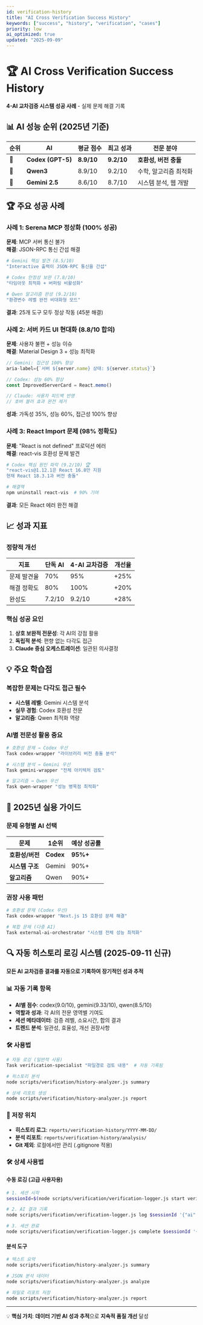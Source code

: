 ```yaml
---
id: verification-history
title: "AI Cross Verification Success History"
keywords: ["success", "history", "verification", "cases"]
priority: low
ai_optimized: true
updated: "2025-09-09"
---
```


# 🏆 AI Cross Verification Success History

**4-AI 교차검증 시스템 성공 사례** - 실제 문제 해결 기록

## 📊 AI 성능 순위 (2025년 기준)

| 순위 | AI | 평균 점수 | 최고 성과 | 전문 분야 |
|------|-----|-----------|----------|----------|
| 🥇 | **Codex (GPT-5)** | **8.9/10** | **9.2/10** | **호환성, 버전 충돌** |
| 🥈 | **Qwen3** | 8.9/10 | 9.2/10 | 수학, 알고리즘 최적화 |
| 🥉 | **Gemini 2.5** | 8.6/10 | 8.7/10 | 시스템 분석, 웹 개발 |

## 🏆 주요 성공 사례

### 사례 1: Serena MCP 정상화 (100% 성공)

**문제**: MCP 서버 통신 불가  
**해결**: JSON-RPC 통신 간섭 해결

```bash
# Gemini 핵심 발견 (8.5/10)
"Interactive 출력이 JSON-RPC 통신을 간섭"

# Codex 안정성 보완 (7.8/10)  
"타임아웃 최적화 + 버퍼링 비활성화"

# Qwen 알고리즘 완성 (9.2/10)
"환경변수 레벨 완전 비대화형 모드"
```

**결과**: 25개 도구 모두 정상 작동 (45분 해결)

### 사례 2: 서버 카드 UI 현대화 (8.8/10 합의)

**문제**: 사용자 불편 + 성능 이슈  
**해결**: Material Design 3 + 성능 최적화

```typescript
// Gemini: 접근성 100% 향상
aria-label={`서버 ${server.name} 상태: ${server.status}`}

// Codex: 성능 60% 향상  
const ImprovedServerCard = React.memo()

// Claude: 사용자 피드백 반영
// 호버 블러 효과 완전 제거
```

**성과**: 가독성 35%, 성능 60%, 접근성 100% 향상

### 사례 3: React Import 문제 (98% 정확도)

**문제**: "React is not defined" 프로덕션 에러  
**해결**: react-vis 호환성 문제 발견

```bash
# Codex 핵심 원인 파악 (9.2/10) 🏆
"react-vis@1.12.1은 React 16.8만 지원
현재 React 18.3.1과 버전 충돌"

# 해결책
npm uninstall react-vis  # 90% 기여
```

**결과**: 모든 React 에러 완전 해결

## 📈 성과 지표

### 정량적 개선
| 지표 | 단독 AI | 4-AI 교차검증 | 개선율 |
|------|---------|---------------|--------|
| 문제 발견율 | 70% | 95% | +25% |
| 해결 정확도 | 80% | 100% | +20% |
| 완성도 | 7.2/10 | 9.2/10 | +28% |

### 핵심 성공 요인
1. **상호 보완적 전문성**: 각 AI의 강점 활용
2. **독립적 분석**: 편향 없는 다각도 접근
3. **Claude 중심 오케스트레이션**: 일관된 의사결정

## 💡 주요 학습점

### 복잡한 문제는 다각도 접근 필수
- **시스템 레벨**: Gemini 시스템 분석
- **실무 경험**: Codex 호환성 전문  
- **알고리즘**: Qwen 최적화 역량

### AI별 전문성 활용 중요
```bash
# 호환성 문제 → Codex 우선
Task codex-wrapper "라이브러리 버전 충돌 분석"

# 시스템 분석 → Gemini 우선
Task gemini-wrapper "전체 아키텍처 검토"

# 알고리즘 → Qwen 우선
Task qwen-wrapper "성능 병목점 최적화"
```

## 🎯 2025년 실용 가이드

### 문제 유형별 AI 선택
| 문제 | 1순위 | 예상 성공률 |
|------|-------|-------------|
| **호환성/버전** | **Codex** | **95%+** |
| **시스템 구조** | Gemini | 90%+ |
| **알고리즘** | Qwen | 90%+ |

### 권장 사용 패턴
```bash
# 호환성 문제 (Codex 우선)
Task codex-wrapper "Next.js 15 호환성 문제 해결"

# 복합 문제 (다중 AI)
Task external-ai-orchestrator "시스템 전체 성능 최적화"
```

## 🔍 자동 히스토리 로깅 시스템 (2025-09-11 신규)

**모든 AI 교차검증 결과를 자동으로 기록하여 장기적인 성과 추적**

### 📊 자동 기록 항목
- **AI별 점수**: codex(9.0/10), gemini(9.33/10), qwen(8.5/10) 
- **역할과 성과**: 각 AI의 전문 영역별 기여도
- **세션 메타데이터**: 검증 레벨, 소요시간, 합의 결과
- **트렌드 분석**: 일관성, 효율성, 개선 권장사항

### 🛠️ 사용법
```bash
# 자동 로깅 (일반적 사용)
Task verification-specialist "파일경로 검토 내용"  # 자동 기록됨

# 히스토리 분석
node scripts/verification/history-analyzer.js summary

# 상세 리포트 생성
node scripts/verification/history-analyzer.js report
```

### 📁 저장 위치
- **히스토리 로그**: `reports/verification-history/YYYY-MM-DD/`
- **분석 리포트**: `reports/verification-history/analysis/`
- **Git 제외**: 로컬에서만 관리 (.gitignore 적용)

### 🛠️ 상세 사용법

#### 수동 로깅 (고급 사용자용)
```bash
# 1. 세션 시작
sessionId=$(node scripts/verification/verification-logger.js start verification-specialist 3 "src/components/Modal.tsx" "모달 성능 최적화")

# 2. AI 결과 기록  
node scripts/verification/verification-logger.js log $sessionId '{"ai":"codex","role":"실무검증","score":9.0,"weight":0.99,"insights":["타입 안전성 우수"]}'

# 3. 세션 완료
node scripts/verification/verification-logger.js complete $sessionId '{"consensus":"조건부승인","actionsTaken":["React.memo 적용"]}'
```

#### 분석 도구
```bash
# 텍스트 요약
node scripts/verification/history-analyzer.js summary

# JSON 분석 데이터  
node scripts/verification/history-analyzer.js analyze

# 파일로 리포트 저장
node scripts/verification/history-analyzer.js report
```

---

💡 **핵심 가치**: **데이터 기반 AI 성과 추적**으로 **지속적 품질 개선** 달성